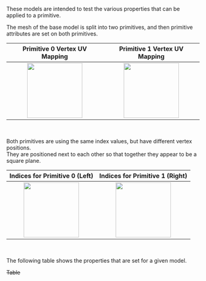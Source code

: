 These models are intended to test the various properties that can be applied to a primitive.  

The mesh of the base model is split into two primitives, and then primitive attributes are set on both primitives.  

Primitive 0 Vertex UV Mapping | Primitive 1 Vertex UV Mapping
:---: | :---:
<img src="Figures/Figure_UVSpace2.png" height="144" width="144" align="middle"> | <img src="Figures/Figure_UVSpace3.png" height="144" width="144" align="middle"> 

<br>

Both primitives are using the same index values, but have different vertex positions.  
They are positioned next to each other so that together they appear to be a square plane.

Indices for Primitive 0 (Left) | Indices for Primitive 1 (Right)
:---: | :---:
<img src="Figures/Figure_Indices_Primitive0.png" height="144" width="144" align="middle"> | <img src="Figures/Figure_Indices_Primitive1.png" height="144" width="144" align="middle">


<br>

The following table shows the properties that are set for a given model.  

~~Table~~ 
